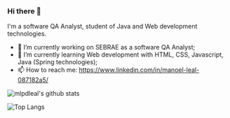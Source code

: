 ### Hi there 👋

I'm a software QA Analyst, student of Java and Web development technologies.

- 🔭 I’m currently working on SEBRAE as a software QA Analyst;
- 🌱 I’m currently learning Web development with HTML, CSS, Javascript, Java (Spring technologies);
- 📫 How to reach me: https://www.linkedin.com/in/manoel-leal-087182a5/

![mlpdleal's github stats](https://github-readme-stats.vercel.app/api?username=mlpdleal&count_private=true&show_icons=true&theme=onedark)


![Top Langs](https://github-readme-stats.vercel.app/api/top-langs/?username=mlpdleal&layout=compact&hide=css,html)


